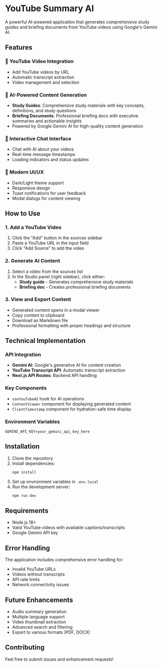 # YouTube Summary AI

A powerful AI-powered application that generates comprehensive study guides and briefing documents from YouTube videos using Google's Gemini AI.

## Features

### 🎥 YouTube Video Integration
- Add YouTube videos by URL
- Automatic transcript extraction
- Video management and selection

### 🤖 AI-Powered Content Generation
- **Study Guides**: Comprehensive study materials with key concepts, definitions, and study questions
- **Briefing Documents**: Professional briefing docs with executive summaries and actionable insights
- Powered by Google Gemini AI for high-quality content generation

### 💬 Interactive Chat Interface
- Chat with AI about your videos
- Real-time message timestamps
- Loading indicators and status updates

### 🎨 Modern UI/UX
- Dark/Light theme support
- Responsive design
- Toast notifications for user feedback
- Modal dialogs for content viewing

## How to Use

### 1. Add a YouTube Video
1. Click the "Add" button in the sources sidebar
2. Paste a YouTube URL in the input field
3. Click "Add Source" to add the video

### 2. Generate AI Content
1. Select a video from the sources list
2. In the Studio panel (right sidebar), click either:
   - **Study guide** - Generates comprehensive study materials
   - **Briefing doc** - Creates professional briefing documents

### 3. View and Export Content
- Generated content opens in a modal viewer
- Copy content to clipboard
- Download as Markdown file
- Professional formatting with proper headings and structure

## Technical Implementation

### API Integration
- **Gemini AI**: Google's generative AI for content creation
- **YouTube Transcript API**: Automatic transcript extraction
- **Next.js API Routes**: Backend API handling

### Key Components
- `useYouTubeAI` hook for AI operations
- `ContentViewer` component for displaying generated content
- `ClientTimestamp` component for hydration-safe time display

### Environment Variables
```env
GEMINI_API_KEY=your_gemini_api_key_here
```

## Installation

1. Clone the repository
2. Install dependencies:
   ```bash
   npm install
   ```
3. Set up environment variables in `.env.local`
4. Run the development server:
   ```bash
   npm run dev
   ```

## Requirements

- Node.js 18+
- Valid YouTube videos with available captions/transcripts
- Google Gemini API key

## Error Handling

The application includes comprehensive error handling for:
- Invalid YouTube URLs
- Videos without transcripts
- API rate limits
- Network connectivity issues

## Future Enhancements

- Audio summary generation
- Multiple language support
- Video thumbnail extraction
- Advanced search and filtering
- Export to various formats (PDF, DOCX)

## Contributing

Feel free to submit issues and enhancement requests!

